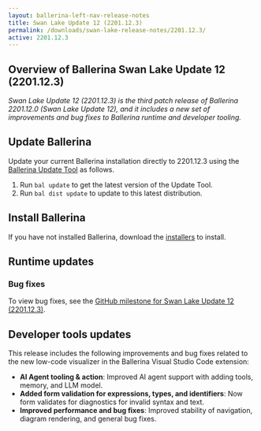 ```yaml
---
layout: ballerina-left-nav-release-notes
title: Swan Lake Update 12 (2201.12.3)
permalink: /downloads/swan-lake-release-notes/2201.12.3/
active: 2201.12.3
---
```


## Overview of Ballerina Swan Lake Update 12 (2201.12.3)

<em> Swan Lake Update 12 (2201.12.3) is the third patch release of Ballerina 2201.12.0 (Swan Lake Update 12), and it includes a new set of improvements and bug fixes to Ballerina runtime and developer tooling.</em> 

## Update Ballerina

Update your current Ballerina installation directly to 2201.12.3 using the [Ballerina Update Tool](/learn/update-tool/) as follows.

1. Run `bal update` to get the latest version of the Update Tool.
2. Run `bal dist update` to update to this latest distribution.

## Install Ballerina

If you have not installed Ballerina, download the [installers](/downloads/#swanlake) to install.

## Runtime updates

### Bug fixes

To view bug fixes, see the [GitHub milestone for Swan Lake Update 12 (2201.12.3)](https://github.com/ballerina-platform/ballerina-lang/issues?q=is%3Aissue+milestone%3A2201.12.3+label%3ATeam%2FjBallerina+label%3AType%2FBug+is%3Aclosed).

## Developer tools updates

This release includes the following improvements and bug fixes related to the new low-code visualizer in the Ballerina Visual Studio Code extension:

- **AI Agent tooling & action**: Improved AI agent support with adding tools, memory, and LLM model.
- **Added form validation for expressions, types, and identifiers**: Now form validates for diagnostics for invalid syntax and text.
- **Improved performance and bug fixes**: Improved stability of navigation, diagram rendering, and general bug fixes.

